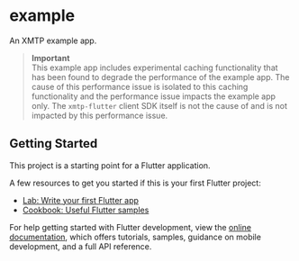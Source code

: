 # example

An XMTP example app.

> **Important**  
> This example app includes experimental caching functionality that has been found to degrade the performance of the example app. The cause of this performance issue is isolated to this caching functionality and the performance issue impacts the example app only. The `xmtp-flutter` client SDK itself is not the cause of and is not impacted by this performance issue.

## Getting Started

This project is a starting point for a Flutter application.

A few resources to get you started if this is your first Flutter project:

- [Lab: Write your first Flutter app](https://docs.flutter.dev/get-started/codelab)
- [Cookbook: Useful Flutter samples](https://docs.flutter.dev/cookbook)

For help getting started with Flutter development, view the
[online documentation](https://docs.flutter.dev/), which offers tutorials,
samples, guidance on mobile development, and a full API reference.
